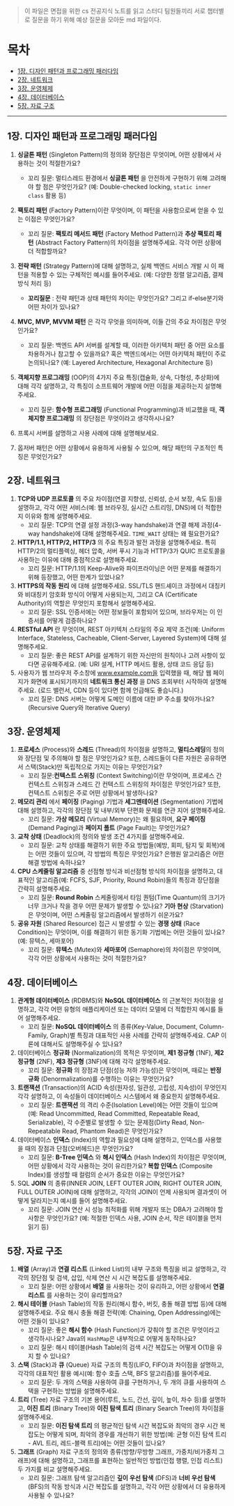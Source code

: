 > 이 파일은 면접을 위한 cs 전공지식 노트를 읽고 스터디 팀원들끼리 서로 챕터별로 질문을 하기 위해 예상 질문을 모아둔 md 파일이다.

# 목차

- [1장. 디자인 패턴과 프로그래밍 패러다임](#1장-디자인-패턴과-프로그래밍-패러다임)
- [2장. 네트워크](#2장-네트워크)
- [3장. 운영체제](#3장-운영체제)
- [4장. 데이터베이스](#4장-데이터베이스)
- [5장. 자료 구조](#5장-자료-구조)

---

## 1장. 디자인 패턴과 프로그래밍 패러다임

1.  **싱글톤 패턴** (Singleton Pattern)의 정의와 장단점은 무엇이며, 어떤 상황에서 사용하는 것이 적절한가요?
    - 꼬리 질문: 멀티스레드 환경에서 **싱글톤 패턴** 을 안전하게 구현하기 위해 고려해야 할 점은 무엇인가요? (예: Double-checked locking, `static inner class` 활용 등)
2.  **팩토리 패턴** (Factory Pattern)이란 무엇이며, 이 패턴을 사용함으로써 얻을 수 있는 이점은 무엇인가요?
    - 꼬리 질문: **팩토리 메서드 패턴** (Factory Method Pattern)과 **추상 팩토리 패턴** (Abstract Factory Pattern)의 차이점을 설명해주세요. 각각 어떤 상황에 더 적합할까요?
3.  **전략 패턴** (Strategy Pattern)에 대해 설명하고, 실제 백엔드 서비스 개발 시 이 패턴을 적용할 수 있는 구체적인 예시를 들어주세요. (예: 다양한 정렬 알고리즘, 결제 방식 처리 등)

    - **꼬리질문** : 전략 패턴과 상태 패턴의 차이는 무엇인가요? 그리고 if-else분기와 어떤 차이가 있나요?

4.  **MVC, MVP, MVVM 패턴** 은 각각 무엇을 의미하며, 이들 간의 주요 차이점은 무엇인가요?
    - 꼬리 질문: 백엔드 API 서버를 설계할 때, 이러한 아키텍처 패턴 중 어떤 요소를 차용하거나 참고할 수 있을까요? 혹은 백엔드에서는 어떤 아키텍처 패턴이 주로 논의되나요? (예: Layered Architecture, Hexagonal Architecture 등)
5.  **객체지향 프로그래밍** (OOP)의 4가지 주요 특징(캡슐화, 상속, 다형성, 추상화)에 대해 각각 설명하고, 각 특징이 소프트웨어 개발에 어떤 이점을 제공하는지 설명해주세요.
    - 꼬리 질문: **함수형 프로그래밍** (Functional Programming)과 비교했을 때, **객체지향 프로그래밍** 의 장단점은 무엇이라고 생각하시나요?
6.  프록시 서버를 설명하고 사용 사례에 대해 설명해보세요.
7.  옵저버 패턴은 어떤 상황에서 유용하게 사용될 수 있으며, 해당 패턴의 구조적인 특징은 무엇인가요?

## 2장. 네트워크

1.  **TCP와 UDP 프로토콜** 의 주요 차이점(연결 지향성, 신뢰성, 순서 보장, 속도 등)을 설명하고, 각각 어떤 서비스(예: 웹 브라우징, 실시간 스트리밍, DNS)에 더 적합한지 이유와 함께 설명해주세요.
    - 꼬리 질문: TCP의 연결 설정 과정(3-way handshake)과 연결 해제 과정(4-way handshake)에 대해 설명해주세요. `TIME_WAIT` 상태는 왜 필요한가요?
2.  **HTTP/1.1, HTTP/2, HTTP/3** 의 주요 특징과 발전 과정을 설명해주세요. 특히 HTTP/2의 멀티플렉싱, 헤더 압축, 서버 푸시 기능과 HTTP/3가 QUIC 프로토콜을 사용하는 이유에 대해 중점적으로 설명해주세요.
    - 꼬리 질문: HTTP/1.1의 Keep-Alive와 파이프라이닝은 어떤 문제를 해결하기 위해 등장했고, 어떤 한계가 있었나요?
3.  **HTTPS의 작동 원리** 에 대해 설명해주세요. SSL/TLS 핸드셰이크 과정에서 대칭키와 비대칭키 암호화 방식이 어떻게 사용되는지, 그리고 CA (Certificate Authority)의 역할은 무엇인지 포함해서 설명해주세요.
    - 꼬리 질문: SSL 인증서에는 어떤 정보들이 포함되어 있으며, 브라우저는 이 인증서를 어떻게 검증하나요?
4.  **RESTful API** 란 무엇이며, REST 아키텍처 스타일의 주요 제약 조건(예: Uniform Interface, Stateless, Cacheable, Client-Server, Layered System)에 대해 설명해주세요.
    - 꼬리 질문: 좋은 REST API를 설계하기 위한 자신만의 원칙이나 고려 사항이 있다면 공유해주세요. (예: URI 설계, HTTP 메서드 활용, 상태 코드 응답 등)
5.  사용자가 웹 브라우저 주소창에 www.example.com을 입력했을 때, 해당 웹 페이지가 화면에 표시되기까지의 **네트워크 통신 과정** 을 DNS 조회부터 시작하여 설명해주세요. (로드 밸런서, CDN 등이 있다면 함께 언급해도 좋습니다.)
    - 꼬리 질문: DNS 서버는 어떻게 도메인 이름에 대한 IP 주소를 찾아가나요? (Recursive Query와 Iterative Query)

## 3장. 운영체제

1.  **프로세스** (Process)와 **스레드** (Thread)의 차이점을 설명하고, **멀티스레딩**의 정의와 장단점 및 주의해야 할 점은 무엇인가요? 또한, 스레드들이 다른 자원은 공유하면서 스택(Stack)만 독립적으로 가지는 이유는 무엇인가요?
    - 꼬리 질문:**컨텍스트 스위칭** (Context Switching)이란 무엇이며, 프로세스 간 컨텍스트 스위칭과 스레드 간 컨텍스트 스위칭의 차이점은 무엇인가요? 또한, 컨텍스트 스위칭은 주로 어떤 상황에서 발생하나요?
2.  **메모리 관리** 에서 **페이징** (Paging) 기법과 **세그멘테이션** (Segmentation) 기법에 대해 설명하고, 각각의 장단점 및 내부/외부 단편화 문제를 연관 지어 설명해주세요.
    - 꼬리 질문: **가상 메모리** (Virtual Memory)는 왜 필요하며, **요구 페이징** (Demand Paging)과 **페이지 폴트** (Page Fault)는 무엇인가요?
3.  **교착 상태** (Deadlock)의 정의와 발생 조건 4가지를 설명해주세요.
    - 꼬리 질문: 교착 상태를 해결하기 위한 주요 방법들(예방, 회피, 탐지 및 회복)에는 어떤 것들이 있으며, 각 방법의 특징은 무엇인가요? 은행원 알고리즘은 어떤 해결 방법에 속하나요?
4.  **CPU 스케줄링 알고리즘** 중 선점형 방식과 비선점형 방식의 차이점을 설명하고, 대표적인 알고리즘(예: FCFS, SJF, Priority, Round Robin)들의 특징과 장단점을 간략히 설명해주세요.
    - 꼬리 질문: **Round Robin** 스케줄링에서 타임 퀀텀(Time Quantum)의 크기가 너무 크거나 작을 경우 어떤 문제가 발생할 수 있나요? **기아 현상** (Starvation)은 무엇이며, 어떤 스케줄링 알고리즘에서 발생하기 쉬운가요?
5.  **공유 자원** (Shared Resource) 접근 시 발생할 수 있는 **경쟁 상태** (Race Condition)는 무엇이며, 이를 해결하기 위한 동기화 기법에는 어떤 것들이 있나요? (예: 뮤텍스, 세마포어)
    - 꼬리 질문: **뮤텍스** (Mutex)와 **세마포어** (Semaphore)의 차이점은 무엇이며, 각각 어떤 상황에서 사용하는 것이 적절한가요?

## 4장. 데이터베이스

1.  **관계형 데이터베이스** (RDBMS)와 **NoSQL 데이터베이스** 의 근본적인 차이점을 설명하고, 각각 어떤 유형의 애플리케이션 또는 데이터 모델에 더 적합한지 예시를 들어 설명해주세요.
    - 꼬리 질문: **NoSQL 데이터베이스** 의 종류(Key-Value, Document, Column-Family, Graph)별 특징과 대표적인 사용 사례를 간략히 설명해주세요. CAP 이론에 대해서도 설명해주실 수 있나요?
2.  데이터베이스 **정규화** (Normalization)의 목적은 무엇이며, **제1 정규형** (1NF), **제2 정규형** (2NF), **제3 정규형** (3NF)에 대해 각각 설명해주세요.
    - 꼬리 질문: **정규화** 의 장점과 단점(성능 저하 가능성)은 무엇이며, 때로는 **반정규화** (Denormalization)를 수행하는 이유는 무엇인가요?
3.  **트랜잭션** (Transaction)의 ACID 속성(원자성, 일관성, 고립성, 지속성)이 무엇인지 각각 설명하고, 이 속성들이 데이터베이스 시스템에서 왜 중요한지 설명해주세요.
    - 꼬리 질문: **트랜잭션** 의 격리 수준(Isolation Level)에는 어떤 것들이 있으며 (예: Read Uncommitted, Read Committed, Repeatable Read, Serializable), 각 수준별로 발생할 수 있는 문제점(Dirty Read, Non-Repeatable Read, Phantom Read)은 무엇인가요?
4.  데이터베이스 **인덱스** (Index)의 역할과 필요성에 대해 설명하고, 인덱스를 사용했을 때의 장점과 단점(오버헤드)은 무엇인가요?
    - 꼬리 질문: **B-Tree 인덱스** 와 **해시 인덱스** (Hash Index)의 차이점은 무엇이며, 어떤 상황에서 각각 사용하는 것이 유리한가요? **복합 인덱스** (Composite Index)를 생성할 때 컬럼의 순서가 중요한 이유는 무엇인가요?
5.  SQL **JOIN** 의 종류(INNER JOIN, LEFT OUTER JOIN, RIGHT OUTER JOIN, FULL OUTER JOIN)에 대해 설명하고, 각각의 JOIN이 언제 사용되며 결과셋이 어떻게 달라지는지 예시를 들어 설명해주세요.
    - 꼬리 질문: JOIN 연산 시 성능 최적화를 위해 개발자 또는 DBA가 고려해야 할 사항은 무엇인가요? (예: 적절한 인덱스 사용, JOIN 순서, 작은 테이블을 먼저 읽기 등)

## 5장. 자료 구조

1.  **배열** (Array)과 **연결 리스트** (Linked List)의 내부 구조와 특징을 비교 설명하고, 각각의 장단점 및 검색, 삽입, 삭제 연산 시 시간 복잡도를 설명해주세요.
    - 꼬리 질문: 어떤 상황에서 **배열** 을 사용하는 것이 유리하고, 어떤 상황에서 **연결 리스트** 를 사용하는 것이 유리할까요?
2.  **해시 테이블** (Hash Table)의 작동 원리(해시 함수, 버킷, 충돌 해결 방법 등)에 대해 설명해주세요. 주요 해시 충돌 해결 전략(예: Chaining, Open Addressing)에는 어떤 것들이 있나요?
    - 꼬리 질문: 좋은 **해시 함수** (Hash Function)가 갖춰야 할 조건은 무엇이라고 생각하시나요? Java의 `HashMap`은 내부적으로 어떻게 동작하나요?
    - 꼬리 질문: 해시 테이블(Hash Table)의 검색 시간 복잡도는 어떻게 O(1)을 유지 할 수 있나요?
3.  **스택** (Stack)과 **큐** (Queue) 자료 구조의 특징(LIFO, FIFO)과 차이점을 설명하고, 각각의 대표적인 활용 예시(예: 함수 호출 스택, BFS 알고리즘)를 들어주세요.
    - 꼬리 질문: 두 개의 스택을 사용하여 큐를 구현하거나, 두 개의 큐를 사용하여 스택을 구현하는 방법을 설명해주세요.
4.  **트리** (Tree) 자료 구조의 기본 용어(루트, 노드, 간선, 깊이, 높이, 차수 등)를 설명하고, **이진 트리** (Binary Tree)와 **이진 탐색 트리** (Binary Search Tree)의 차이점을 설명해주세요.
    - 꼬리 질문: **이진 탐색 트리** 의 평균적인 탐색 시간 복잡도와 최악의 경우 시간 복잡도는 어떻게 되며, 최악의 경우를 개선하기 위한 방법(예: 균형 이진 탐색 트리 - AVL 트리, 레드-블랙 트리)에는 어떤 것들이 있나요?
5.  **그래프** (Graph) 자료 구조의 정의와 종류(방향/무방향 그래프, 가중치/비가중치 그래프)에 대해 설명하고, 그래프를 표현하는 일반적인 방법(인접 행렬, 인접 리스트) 두 가지를 비교 설명해주세요.
    - 꼬리 질문: 그래프 탐색 알고리즘인 **깊이 우선 탐색** (DFS)과 **너비 우선 탐색** (BFS)의 작동 방식과 시간 복잡도를 설명하고, 각각 어떤 상황에서 더 유용하게 사용될 수 있나요?
